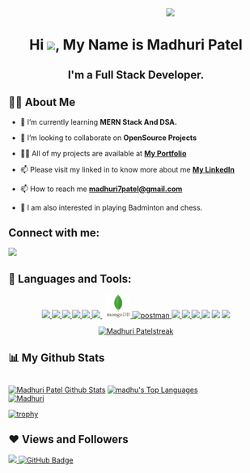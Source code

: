 <!-- ### Hi there 👋 I am Madhuri Patel -->

<!--
**madhuri7patel/madhuri7patel** is a ✨ _special_ ✨ repository because its `README.md` (this file) appears on your GitHub profile.

Here are some ideas to get you started:

- 🔭 I’m currently working on ...
- 🌱 I’m currently learning ...
- 👯 I’m looking to collaborate on ...
- 🤔 I’m looking for help with ...
- 💬 Ask me about ...
- 📫 How to reach me: ...
- 😄 Pronouns: ...
- ⚡ Fun fact: ...
-->

 
<p align="center"><a href="#"><img style="margin-left:27%" width="46%" align="center" height="auto" src="https://sagarmude.netlify.app/static/media/avatar.711110cc.svg" height="175px"/></a></p>

<h1 align="center">Hi <img src="https://raw.githubusercontent.com/MartinHeinz/MartinHeinz/master/wave.gif" width="30px">, My Name is Madhuri Patel</h1>
<h2 align="center">I'm a Full Stack Developer.</h2>

## 🙋‍♂️ About Me

- 🌱 I’m currently learning **MERN Stack And DSA.**

- 👯 I’m looking to collaborate on **OpenSource Projects**

-  👨‍💻 All of my projects are available at **[My Portfolio](https://madhuri-portfolio-lac.vercel.app/)**

- 📫 Please visit my linked in to know more about me **[My LinkedIn](https://www.linkedin.com/in/madhuri-patel-1230a7201/)**

- 📫 How to reach me **madhuri7patel@gmail.com**

- 🌱 I am also interested in playing Badminton and chess.

## Connect with me:

<p align="center">

<a href = "https://www.linkedin.com/in/madhuri-patel-1230a7201/"><img src="https://img.icons8.com/fluent/48/000000/linkedin.png"/></a>
<!-- <a href = "https://twitter.com/aakashnaykude"><img src="https://img.icons8.com/fluent/48/000000/twitter.png"/></a>
<a href = "https://www.instagram.com/aakash_naykude/"><img src="https://img.icons8.com/fluent/48/000000/instagram-new.png"/></a> -->
</p>

## 🚀 Languages and Tools:

<p align="center"> 
    <a href="https://reactjs.org/" target="_blank"> <img src="https://img.icons8.com/color/48/000000/react-native.png"/> </a>
    <a href="https://developer.mozilla.org/en-US/docs/Web/JavaScript" target="_blank"> <img src="https://img.icons8.com/color/48/000000/javascript.png"/> </a> 
    <a href="https://www.w3.org/html/" target="_blank"> <img src="https://img.icons8.com/color/48/000000/html-5.png"/> </a> 
    <a href="https://www.w3schools.com/css/" target="_blank"> <img src="https://img.icons8.com/color/48/000000/css3.png"/> </a> 
    <a href="https://getbootstrap.com" target="_blank"> <img src="https://img.icons8.com/color/48/000000/bootstrap.png"/> </a>  
    <a style="padding-right:8px;" href="https://nodejs.org" target="_blank"> <img src="https://img.icons8.com/color/48/000000/nodejs.png"/> </a> 
    <a href="https://www.mongodb.com/" target="_blank"> <img src="https://raw.githubusercontent.com/devicons/devicon/master/icons/mongodb/mongodb-original-wordmark.svg" alt="mongodb" width="48" height="48"/> </a> 
    <a href="https://postman.com" target="_blank"> <img src="https://www.vectorlogo.zone/logos/getpostman/getpostman-icon.svg" alt="postman" width="45" height="45"/> </a>   
    <a href="https://git-scm.com/" target="_blank"> <img src="https://img.icons8.com/color/48/000000/git.png"/> </a> 
    <a href="https://redux.js.org" target="_blank"> <img src="https://img.icons8.com/color/48/000000/redux.png"/> </a>
    <a href="https://expressjs.com" target="_blank"> <img src="https://img.icons8.com/color/48/000000/express.png"/> </a>
    <a href="https://icons8.com/icon/111953/json"><img src="https://img.icons8.com/material-outlined/48/000000/json.png"/></a>
    <a href="https://icons8.com/icon/24895/npm"><img src="https://img.icons8.com/color/48/000000/npm.png"/></a>
    <a href="https://icons8.com/icon/gFw7X5Tbl3ss/material-ui"><img src="https://img.icons8.com/color/48/000000/material-ui.png"/></a>
</p>

<!-- [![React Badge](https://img.shields.io/badge/-React-61DBFB?style=for-the-badge&labelColor=black&logo=react&logoColor=61DBFB)](#)  [![Javascript Badge](https://img.shields.io/badge/-Javascript-F0DB4F?style=for-the-badge&labelColor=black&logo=javascript&logoColor=F0DB4F)](#) [![Typescript Badge](https://img.shields.io/badge/-Typescript-007acc?style=for-the-badge&labelColor=black&logo=typescript&logoColor=007acc)](#) [![Nodejs Badge](https://img.shields.io/badge/-Nodejs-3C873A?style=for-the-badge&labelColor=black&logo=node.js&logoColor=3C873A)](#) [![GraphQL Badge](https://img.shields.io/badge/-GraphQl-e535ab?style=for-the-badge&labelColor=black&logo=node.js&logoColor=e535ab)](#) -->


<p align="center">
    <a href="https://github.com/madhuri7patel">
        <img title="🔥 Get streak stats for your profile at git.io/streak-stats" alt="Madhuri Patelstreak" src="https://github-readme-streak-stats.herokuapp.com/?user=madhuri7patel&theme=black-ice&hide_border=true&stroke=0000&background=060A0CD0"/>
    </a>
</p>

## 📊 My Github Stats

<br/>
    <a href="https://maddhrsde.dorik.io/"><img alt="Madhuri Patel Github Stats" style="width:57%" src="https://github-readme-stats.vercel.app/api?username=madhuri7patel&show_icons=true&count_private=true&theme=react&hide_border=true&bg_color=0D1117" /></a>
<a href="https://github.com/madhuri7patel/github-readme-stats"><img alt="madhu's Top Languages" style="width:42%" src="https://github-readme-stats.vercel.app/api/top-langs/?username=madhuri7patel&langs_count=8&count_private=true&layout=compact&theme=react&hide_border=true&bg_color=0D1117" /></a>


<br/> 

<a href="https://github.com/madhuri7patel/github-readme-activity-graph">
<img alt="Madhuri" Activity Graph" src="https://activity-graph.herokuapp.com/graph?username=madhuri7patel&bg_color=0D1117&color=5BCDEC&line=5BCDEC&point=FFFFFF&hide_border=true" />
</a>
<br/> 

[![trophy](https://github-profile-trophy.vercel.app/?username=madhuri7patel)](https://github.com/ryo-ma/github-profile-trophy)




## ❤ Views and Followers

<a href="https://github.com/madhuri7patel">
    <img src="https://komarev.com/ghpvc/?username=madhuri7patel">
</a>
<a href="https://github.com/madhuri7patel"><img src="https://img.shields.io/github/followers/madhuri7patel?label=Followers&style=social" alt="GitHub Badge"></a>
